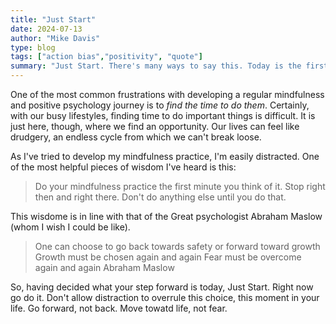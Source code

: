 ```yaml
---
title: "Just Start"
date: 2024-07-13
author: "Mike Davis"
type: blog
tags: ["action bias","positivity", "quote"]
summary: "Just Start. There's many ways to say this. Today is the first day of the..."
---
```

One of the most common frustrations with developing a regular mindfulness and positive psychology journey is to *find the time to do them*. Certainly, with our busy lifestyles, finding time to do important things is difficult. It is just here, though, where we find an opportunity. Our lives can feel like drudgery, an endless cycle from which we can't break loose. 

As I've tried to develop my mindfulness practice, I'm easily distracted. One of the most helpful pieces of wisdom I've heard is this:
>Do your mindfulness practice the first minute you think of it. Stop right then and right there. Don't do anything else until you do that. 

This wisdome is in line with that of the Great psychologist Abraham Maslow (whom I wish I could be like).
>One can choose to go back towards safety or forward toward growth
>Growth must be chosen again and again
>Fear must be overcome again and again
>Abraham Maslow

So, having decided what your step forward is today, Just Start. Right now go do it. Don't allow distraction to overrule this choice, this moment in your life. Go forward, not back. Move towatd life, not fear. 